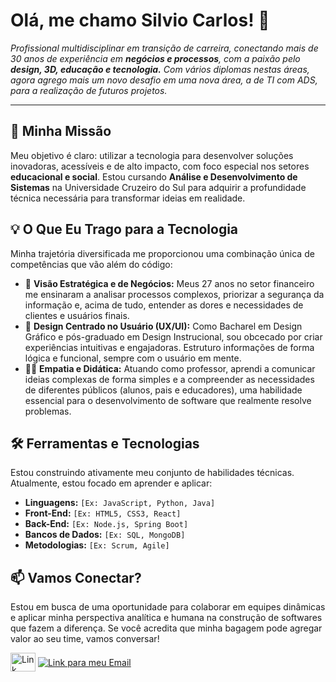 # Olá, me chamo Silvio Carlos! 👋

<p align="left">
  <em>Profissional multidisciplinar em transição de carreira, conectando mais de 30 anos de experiência em <strong>negócios e processos</strong>, com a paixão pelo <strong>design, 3D, educação e tecnologia.</strong> Com vários diplomas nestas áreas, agora agrego mais um novo desafio em uma nova área, a de TI com ADS, para a realização de futuros projetos.</em>
</p>

---

## 🚀 Minha Missão

Meu objetivo é claro: utilizar a tecnologia para desenvolver soluções inovadoras, acessíveis e de alto impacto, com foco especial nos setores **educacional e social**. Estou cursando <strong>Análise e Desenvolvimento de Sistemas</strong> na Universidade Cruzeiro do Sul para adquirir a profundidade técnica necessária para transformar ideias em realidade.

## 💡 O Que Eu Trago para a Tecnologia

Minha trajetória diversificada me proporcionou uma combinação única de competências que vão além do código:

* 🧠 **Visão Estratégica e de Negócios:** Meus 27 anos no setor financeiro me ensinaram a analisar processos complexos, priorizar a segurança da informação e, acima de tudo, entender as dores e necessidades de clientes e usuários finais.
* 🎨 **Design Centrado no Usuário (UX/UI):** Como Bacharel em Design Gráfico e pós-graduado em Design Instrucional, sou obcecado por criar experiências intuitivas e engajadoras. Estruturo informações de forma lógica e funcional, sempre com o usuário em mente.
* 👨‍🏫 **Empatia e Didática:** Atuando como professor, aprendi a comunicar ideias complexas de forma simples e a compreender as necessidades de diferentes públicos (alunos, pais e educadores), uma habilidade essencial para o desenvolvimento de software que realmente resolve problemas.

## 🛠️ Ferramentas e Tecnologias

Estou construindo ativamente meu conjunto de habilidades técnicas. Atualmente, estou focado em aprender e aplicar:

* **Linguagens:** `[Ex: JavaScript, Python, Java]`
* **Front-End:** `[Ex: HTML5, CSS3, React]`
* **Back-End:** `[Ex: Node.js, Spring Boot]`
* **Bancos de Dados:** `[Ex: SQL, MongoDB]`
* **Metodologias:** `[Ex: Scrum, Agile]`

## 📫 Vamos Conectar?

Estou em busca de uma oportunidade para colaborar em equipes dinâmicas e aplicar minha perspectiva analítica e humana na construção de softwares que fazem a diferença. Se você acredita que minha bagagem pode agregar valor ao seu time, vamos conversar!

<p align="left">
  <a href="https://linkedin.com/in/silviocarlosas" target="blank"><img align="center" src="https://raw.githubusercontent.com/rahuldkjain/github-profile-readme-generator/master/src/images/icons/Social/linked-in-alt.svg" alt="Link para meu LinkedIn" height="30" width="40" /></a>
  <a href="mailto:silviocarlosas@gmail.com" target="blank"><img align="center" src="https://img.shields.io/badge/Email-D14836?style=for-the-badge&logo=gmail&logoColor=white" alt="Link para meu Email"/></a>
</p>
